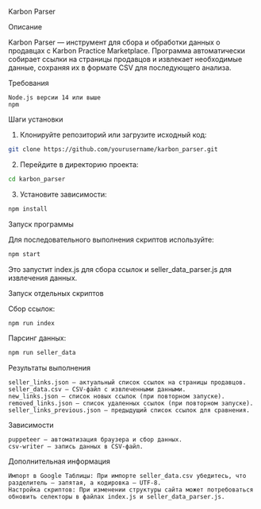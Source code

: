 Karbon Parser

Описание

Karbon Parser — инструмент для сбора и обработки данных о продавцах с Karbon Practice Marketplace. 
Программа автоматически собирает ссылки на страницы продавцов и извлекает необходимые данные,
сохраняя их в формате CSV для последующего анализа.

Требования

    Node.js версии 14 или выше
    npm

Шаги установки

1.	Клонируйте репозиторий или загрузите исходный код:

```bash
git clone https://github.com/yourusername/karbon_parser.git
```

2.	Перейдите в директорию проекта:

```bash
cd karbon_parser
```

3.	Установите зависимости:

```bash
npm install
```

Запуск программы

Для последовательного выполнения скриптов используйте:

```bash
npm start
```

Это запустит index.js для сбора ссылок и seller_data_parser.js для извлечения данных.

Запуск отдельных скриптов

Сбор ссылок:

```bash
npm run index
```

Парсинг данных:

```bash
npm run seller_data
```

Результаты выполнения

    seller_links.json — актуальный список ссылок на страницы продавцов.
    seller_data.csv — CSV-файл с извлеченными данными.
    new_links.json — список новых ссылок (при повторном запуске).
    removed_links.json — список удаленных ссылок (при повторном запуске).
    seller_links_previous.json — предыдущий список ссылок для сравнения.

Зависимости

    puppeteer — автоматизация браузера и сбор данных.
    csv-writer — запись данных в CSV-файл.

Дополнительная информация

    Импорт в Google Таблицы: При импорте seller_data.csv убедитесь, что разделитель — запятая, а кодировка — UTF-8.
    Настройка скриптов: При изменении структуры сайта может потребоваться обновить селекторы в файлах index.js и seller_data_parser.js.
